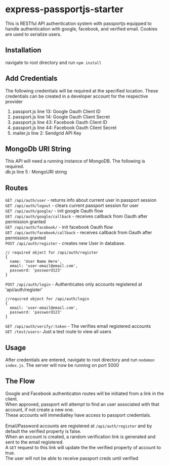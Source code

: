 # express-passportjs-starter
This is RESTful API authentication system with passportjs equipped to handle authentication with google, facebook, and verified email.
Cookies are used to serialize users.

## Installation
navigate to root directory and run `npm install`

## Add Credentials
The following credentials will be required at the specified location. These credentials can be created in a developer account for the respective provider
1. passport.js line 13: Google Oauth Client ID
2. passport.js line 14: Google Oauth Client Secret
3. passport.js line 43: Facebook Oauth Client ID
4. passport.js line 44: Facebook Oauth Client Secret
5. mailer.js line 2: Sendgrid API Key

## MongoDb URI String
This API will need a running instance of MongoDB. The following is required. <br>
db.js line 5 : MongoURI string

## Routes 
`GET /api/auth/user` - returns info about current user in passport session
<br> 
`GET /api/auth/logout` - clears current passport session for user <br>
`GET /api/auth/google/` - init google Oauth flow <br>
`GET /api/auth/google/callback` - receives callback from Oauth after permission granted <br>
`GET /api/auth/facebook/` - init facebook Oauth flow <br>
`GET /api/auth/facebook/callback` - receives callback from Oauth after permission granted <br>
`POST /api/auth/register` - creates new User in database. <br>
```
// required object for /api/auth/register
{
  name: 'User Name Here',
  email: 'user-email@email.com',
  password: 'password123'
}
```
`POST /api/auth/login` - Authenticates only accounts registered at 'api/auth/register' <br>
```
//required object for /api/auth/login
{
  email: 'user-email@email.com',
  password: 'password123'
}
```
`GET /api/auth/verify/:token` - The verifies email registered accounts<br> 
`GET /test/users`- Just a test route to view all users <br>

## Usage
After credentials are entered, navigate to root directory and run `nodemon index.js`.
The server will now be running on port 5000

## The Flow
Google and Facebook authenticaton routes will be initiated from a link in the client. <br>
When approved, passport will attempt to find an user associated with that account, if not create a new one.<br>
These accounts will immediatley have access to passport credentials.
<br>
<br>
Email/Password accounts are registered at `/api/auth/register` and by default the verified property is false. <br>
When an account is created, a random verification link is generated and sent to the email registered. <br>
A `GET` request to this link will update the the verified property of account to true. <br>
The user will not be able to receive passport creds until verified




